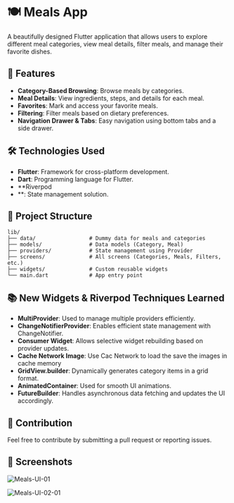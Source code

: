 # 🍽 Meals App

A beautifully designed Flutter application that allows users to explore different meal categories, view meal details, filter meals, and manage their favorite dishes.

## 📌 Features
- **Category-Based Browsing**: Browse meals by categories.
- **Meal Details**: View ingredients, steps, and details for each meal.
- **Favorites**: Mark and access your favorite meals.
- **Filtering**: Filter meals based on dietary preferences.
- **Navigation Drawer & Tabs**: Easy navigation using bottom tabs and a side drawer.

## 🛠 Technologies Used
- **Flutter**: Framework for cross-platform development.
- **Dart**: Programming language for Flutter.
- **Riverpod
- **: State management solution.

## 📂 Project Structure
```
lib/
├── data/                 # Dummy data for meals and categories
├── models/               # Data models (Category, Meal)
├── providers/            # State management using Provider
├── screens/              # All screens (Categories, Meals, Filters, etc.)
├── widgets/              # Custom reusable widgets
└── main.dart             # App entry point
```
## 📚 New Widgets & Riverpod Techniques Learned
- **MultiProvider**: Used to manage multiple providers efficiently.
- **ChangeNotifierProvider**: Enables efficient state management with ChangeNotifier.
- **Consumer Widget**: Allows selective widget rebuilding based on provider updates.
- **Cache Network Image**: Use Cac Network to load the save the images in cache memory
- **GridView.builder**: Dynamically generates category items in a grid format.
- **AnimatedContainer**: Used for smooth UI animations.
- **FutureBuilder**: Handles asynchronous data fetching and updates the UI accordingly.

## 🤝 Contribution
Feel free to contribute by submitting a pull request or reporting issues.

## 📸 Screenshots

![Meals-UI-01](https://github.com/user-attachments/assets/c0b97052-7214-4a5e-9b97-7440975a8a6f)


![Meals-UI-02-01](https://github.com/user-attachments/assets/dfefd77d-7f2f-452f-bb7a-0db1b52da47b)
